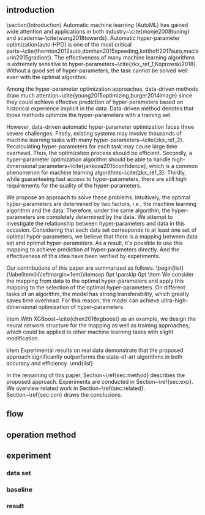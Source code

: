 ## introduction
\section{Introduction}
Automatic machine learning (AutoML) has gained wide attention and applications in both industry~\cite{monje2008tuning} and academia~\cite{wang2018towards}. Automatic hyper-parameter optimization(auto-HPO) is one of the most critical parts~\cite{thornton2012auto,domhan2015speeding,kotthoff2017auto,maclaurin2015gradient}. The effectiveness of many machine learning algorithms is extremely sensitive to hyper-parameters~\cite{zkx_ref_1,Koprowski2018}. Without a good set of hyper-parameters, the task cannot be solved well even with the optimal algorithm.

Among the hyper-parameter optimization approaches, data-driven methods draw much attention~\cite{young2015optimizing,burger2014image} since they could achieve effective prediction of hyper-parameters based on historical experience implicit in the data. Data-driven method denotes that those methods optimize the hyper-parameters with a training set.

However, data-driven automatic hyper-parameter optimization faces three severe challenges. Firstly, existing systems may involve thousands of machine learning tasks with many hyper-parameters~\cite{zkx_ref_2}. Recalculating hyper-parameters for each task may cause large time overhead. Thus, the optimization process should be efficient. Secondly, a hyper-parameter optimization algorithm should be able to handle high-dimensional parameters~\cite{jankova2015confidence}, which is a common phenomenon for machine learning algorithms~\cite{zkx_ref_3}. Thirdly, while guaranteeing fast access to hyper-parameters, there are still high requirements for the quality of the hyper-parameters.

We propose an approach to solve these problems.
Intuitively, the optimal hyper-parameters are determined by two factors, i.e., the machine learning algorithm and the data. Therefore, under the same algorithm, the hyper-parameters are completely determined by the data. We attempt to investigate the relationship between hyper-parameters and data in this occasion. Considering that each data set corresponds to at least one set of optimal hyper-parameters, we believe that there is a mapping between data set and optimal hyper-parameters. As a result, it's possible to use this mapping to achieve prediction of hyper-parameters directly. And the effectiveness of this idea have been verified by experiments.

Our contributions of this paper are summarized as follows.
\begin{list}{\labelitemi}{\leftmargin=1em}\itemsep 0pt \parskip 0pt
\item We consider the mapping from data to the optimal hyper-parameters and apply this mapping to the selection of the optimal hyper-parameters. On different tasks of an algorithm, the model has strong transferability, which greatly saves time overhead. For this reason, the model can achieve ultra-high-dimensional optimization of hyper-parameters.

\item With XGBoost~\cite{chen2016xgboost} as an example, we design the neural network structure for the mapping as well as training approaches, which could be applied to other machine learning tasks with slight modification.

\item Experimental results on real data demonstrate that the proposed approach significantly outperforms the state-of-art algorithms in both accuracy and efficiency.
\end{list}

In the remaining of this paper,  Section~\ref{sec:method} describes the proposed approach. Experiments are conducted in Section~\ref{sec:exp}. We overview related work in Section~\ref{sec:related}. Section~\ref{sec:con} draws the conclusions.

## flow

## operation method

## experiment

### data set

### baseline

### result

